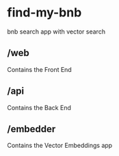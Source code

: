 # find-my-bnb
bnb search app with vector search

## /web
Contains the Front End

## /api
Contains the Back End

## /embedder
Contains the Vector Embeddings app
